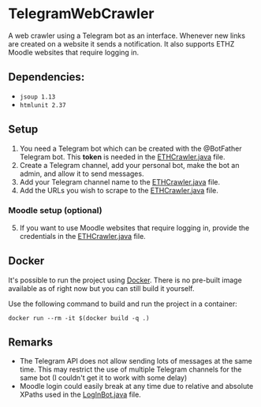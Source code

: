 # TelegramWebCrawler
A web crawler using a Telegram bot as an interface.
Whenever new links are created on a website it sends a notification. 
It also supports ETHZ Moodle websites that require logging in.

## Dependencies:
- `jsoup 1.13`
- `htmlunit 2.37`

## Setup
1. You need a Telegram bot which can be created with the @BotFather Telegram bot.
    This **token** is needed in the [ETHCrawler.java] file.
2. Create a Telegram channel, add your personal bot, make the bot an admin, and allow it to send messages.
3. Add your Telegram channel name to the [ETHCrawler.java] file.
4. Add the URLs you wish to scrape to the [ETHCrawler.java] file.

### Moodle setup (optional)
5. If you want to use Moodle websites that require logging in, provide the credentials in the [ETHCrawler.java] file.

## Docker
It's possible to run the project using [Docker](https://www.docker.com/). 
There is no pre-built image available as of right now but you can still build it yourself.

Use the following command to build and run the project in a container:

```shell script
docker run --rm -it $(docker build -q .)
```

## Remarks
- The Telegram API does not allow sending lots of messages at the same time.
    This may restrict the use of multiple Telegram channels for the same bot (I couldn't get it to work with some delay) 
- Moodle login could easily break at any time due to relative and absolute XPaths used in the [LogInBot.java] file.

[ETHCrawler.java]: src/main/java/EthCrawler.java
[LogInBot.java]: src/main/java/LogInBot.java
